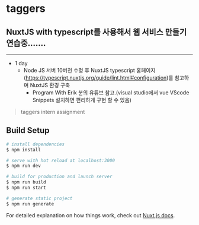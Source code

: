 # taggers

## NuxtJS with typescript를 사용해서 웹 서비스 만들기 연습중.......

* * *
* 1 day
  * Node JS 서버 10버전 수정 후 NuxtJS typescript 홈페이지(https://typescript.nuxtjs.org/guide/lint.html#configuration)를 참고하며 NuxtJS 환경 구축
    * Program With Erik 분의 유튜브 참고.(visual studio에서 vue VScode Snippets 설치하면 편리하게 구현 할 수 있음) 
 

  




> taggers intern assignment

## Build Setup

```bash
# install dependencies
$ npm install

# serve with hot reload at localhost:3000
$ npm run dev

# build for production and launch server
$ npm run build
$ npm run start

# generate static project
$ npm run generate
```

For detailed explanation on how things work, check out [Nuxt.js docs](https://nuxtjs.org).
